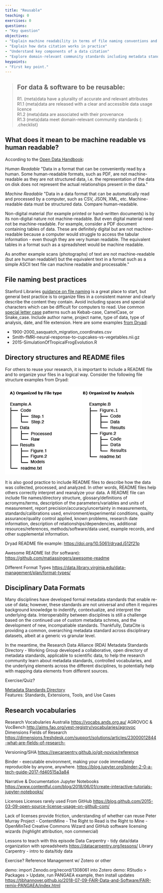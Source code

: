 ```yaml
---
title: "Reusable"
teaching: 0
exercises: 0
questions:
- "Key question"
objectives:
- "Explain machine readability in terms of file naming conventions and providing provenance metadata"
- "Explain how data citation works in practice"
- "Understand key components of a data citation"
- "Explore domain-relevant community standards including metadata standards"
keypoints:
- "First key point."
---
```


> ## For data & software to be reusable:
> R1. (meta)data have a plurality of accurate and relevant attributes  
>     R1.1 (meta)data are released with a clear and accessible data usage licence  
>     R1.2 (meta)data are associated with their provenance  
> R1.3 (meta)data meet domain-relevant community standards
{: .checklist}


## What does it mean to be machine readable vs human readable?

According to the [Open Data Handbook](http://opendatahandbook.org/glossary/en/):

*Human Readable*
"Data in a format that can be conveniently read by a human. Some human-readable formats, such as PDF, are not machine-readable as they are not structured data, i.e. the representation of the data on disk does not represent the actual relationships present in the data."

*Machine Readable*
"Data in a data format that can be automatically read and processed by a computer, such as CSV, JSON, XML, etc. Machine-readable data must be structured data. Compare human-readable.

Non-digital material (for example printed or hand-written documents) is by its non-digital nature not machine-readable. But even digital material need not be machine-readable. For example, consider a PDF document containing tables of data. These are definitely digital but are not machine-readable because a computer would struggle to access the tabular information - even though they are very human readable. The equivalent tables in a format such as a spreadsheet would be machine readable.

As another example scans (photographs) of text are not machine-readable (but are human readable!) but the equivalent text in a format such as a simple ASCII text file can machine readable and processable."


## File naming best practices
Stanford Libraries [guidance on file naming](https://library.stanford.edu/research/data-management-services/data-best-practices/best-practices-file-naming) is a great place to start, but general best practice is to organize files in a consistent manner and clearly describe the content they contain. Avoid including spaces and special characters which can be difficult for computers to read. Use common [special letter case](https://en.wikipedia.org/wiki/Letter_case#Special_case_styles) patterns such as Kebab-case, CamelCase, or Snake_case. Include author name, project name, type of data, type of analysis, date, and file extension. 
Here are some examples [from Dryad](http://datadryad.com/pages/reusabilityBestPractices):

- 1900-2000_sasquatch_migration_coordinates.csv
- Smith-fMRI-neural-response-to-cupcakes-vs-vegetables.nii.gz
- 2015-SimulationOfTropicalFrogEvolution.R

## Directory structures and README files
For others to reuse your research, it is important to include a README file and to organize your files in a logical way. Consider the following file structure examples from Dryad:

![Dryad File Structures](../fig/file_structures.png)

It is also good practice to include README files to describe how the data was collected, processed, and analyzed. In other words, README files help others correctly interpret and reanalyze your data. A README file can include file names/directory structure, glossary/definitions of acronyms/terms, description of the parameters/variables and units of measurement, report precision/accuracy/uncertainty in measurements, standards/calibrations used, environment/experimental conditions, quality assurance/quality control applied, known problems, research date information, description of relationships/dependencies, additional resources/references, methods/software/data used, example records, and other supplemental information. 

Dryad README file example:
<https://doi.org/10.5061/dryad.j512f21p>

Awesome README list (for software):
https://github.com/matiassingers/awesome-readme



Different Format Types 
https://data.library.virginia.edu/data-management/plan/format-types/

## Disciplinary Data Formats

Many disciplines have developed formal metadata standards that enable re-use of data; however, these standards are not universal and often it requires background knowledge to indentify, contextualize, and interpret the underlying data. Interoperability between disciplines is still a challenge based on the continued use of custom metadata schmes, and the development of new, incompatiable standards. Thankfully, DataCite is providing a common, overarching metadata standard across disciplinary datasets, albeit at a generic vs granular level. 

In the meantime, the Research Data Alliance (RDA) Metadata Standards Directory - Working Group developed a collaborative, open directory of metadata standards, applicable to scientific data, to help the research community learn about metadata standards, controlled vocabularies, and the underlying elements across the different disciplines, to potentially help with mapping data elements from different sources.

Exercise/Quiz?  

[Metadata Standards Directory](http://rd-alliance.github.io/metadata-directory/standards/)  
Features: Standards, Extensions, Tools, and Use Cases


## Research vocabularies
Research Vocabularies Australia https://vocabs.ands.org.au/
AGROVOC & VocBench http://aims.fao.org/vest-registry/vocabularies/agrovoc
Dimensions Fields of Research https://dimensions.freshdesk.com/support/solutions/articles/23000012844-what-are-fields-of-research-


Versioning/SHA
https://swcarpentry.github.io/git-novice/reference

Binder - executable environment, making your code immediately reproducible by anyone, anywhere.
https://blog.jupyter.org/binder-2-0-a-tech-guide-2017-fd40515a3a84

Narrative & Documentation
Jupyter Notebooks 
https://www.contentful.com/blog/2018/06/01/create-interactive-tutorials-jupyter-notebooks/


Licenses
Licenses rarely used
From GitHub https://blog.github.com/2015-03-09-open-source-license-usage-on-github-com/

Lack of licenses provide friction, understanding of whether can reuse
Peter Murray Project - ContentMine - The Right to Read is the Right to Mine - OpenMinTed
Creative Commons Wizard and GitHub software licensing wizards (highlight attribution, non commercial)


Lessons to teach with this episode
Data Carpentry - tidy data/data organization with spreadsheets
https://datacarpentry.org/lessons/
Library Carpentry - intro to data/tidy data


Exercise?
Reference Management w/ Zotero or other

demo: import Zenodo.org/record/1308061 into Zotero
demo: RStudio > Packages > Update, run PANGAEA example, then install updates
https://tibhannover.github.io/2018-07-09-FAIR-Data-and-Software/FAIR-remix-PANGAEA/index.html
